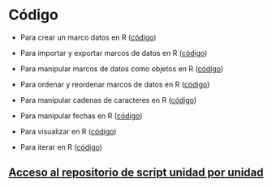 # Código

-   Para crear un marco datos en R
    ([código](https://agusnieto77.github.io/Sem-UBA/codigo/df "data frame"))

-   Para importar y exportar marcos de datos en R
    ([código](https://agusnieto77.github.io/Sem-UBA/codigo/read_save "import export"))

-   Para manipular marcos de datos como objetos en R
    ([código](https://agusnieto77.github.io/Sem-UBA/codigo/manipular "manipular"))

-   Para ordenar y reordenar marcos de datos en R
    ([código](https://agusnieto77.github.io/Sem-UBA/codigo/ordenar "ordenar"))

-   Para manipular cadenas de caracteres en R
    ([código](https://agusnieto77.github.io/Sem-UBA/codigo/strings "strings"))

-   Para manipular fechas en R
    ([código](https://agusnieto77.github.io/Sem-UBA/codigo/fechas "fechas"))

-   Para visualizar en R
    ([código](https://agusnieto77.github.io/Sem-UBA/codigo/vis "visualización"))

-   Para iterar en R
    ([código](https://agusnieto77.github.io/Sem-UBA/codigo/iterar "iterar"))

## [Acceso al repositorio de script unidad por unidad](https://github.com/agusnieto77/Material-Sem-UBA/tree/master/scripts)
